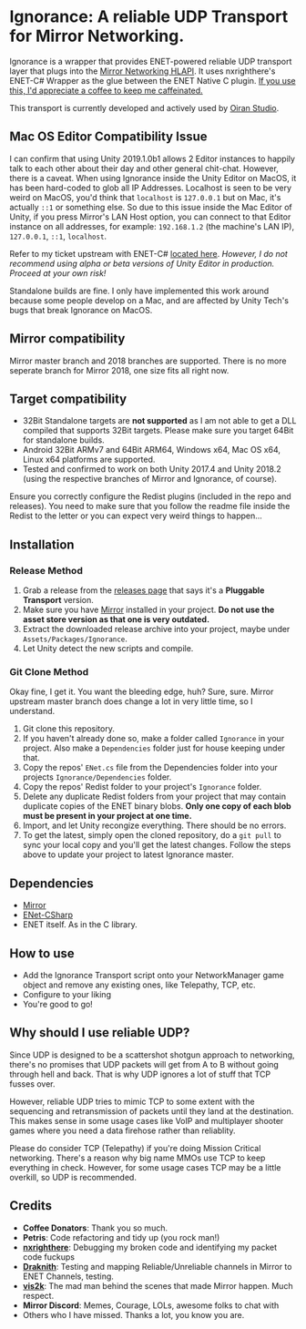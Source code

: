 # Ignorance: A reliable UDP Transport for Mirror Networking.
Ignorance is a wrapper that provides ENET-powered reliable UDP transport layer that plugs into the [Mirror Networking HLAPI](https://github.com/vis2k/Mirror). It uses nxrighthere's ENET-C# Wrapper as the glue between the ENET Native C plugin.
[If you use this, I'd appreciate a coffee to keep me caffeinated.](https://ko-fi.com/coburn)

This transport is currently developed and actively used by [Oiran Studio](http://www.oiran.studio).

## Mac OS Editor Compatibility Issue
I can confirm that using Unity 2019.1.0b1 allows 2 Editor instances to happily talk to each other about their day and other general chit-chat. However, there is a caveat. When using Ignorance inside the Unity Editor on MacOS, it has been hard-coded to glob all IP Addresses. Localhost is seen to be very weird on MacOS, you'd think that `localhost` is `127.0.0.1` but on Mac, it's actually `::1` or something else. 
So due to this issue inside the Mac Editor of Unity, if you press Mirror's LAN Host option, you can connect to that Editor instance on all addresses, for example: `192.168.1.2` (the machine's LAN IP), `127.0.0.1`, `::1`, `localhost`.

Refer to my ticket upstream with ENET-C# [located here](https://github.com/nxrighthere/ENet-CSharp/issues/46). *However, I do not recommend using alpha or beta versions of Unity Editor in production. Proceed at your own risk!*

Standalone builds are fine. I only have implemented this work around because some people develop on a Mac, and are affected by Unity Tech's bugs that break Ignorance on MacOS.

## Mirror compatibility
Mirror master branch and 2018 branches are supported. There is no more seperate branch for Mirror 2018, one size fits all right now.

## Target compatibility
- 32Bit Standalone targets are **not supported** as I am not able to get a DLL compiled that supports 32Bit targets. Please make sure you target 64Bit for standalone builds.
- Android 32Bit ARMv7 and 64Bit ARM64, Windows x64, Mac OS x64, Linux x64 platforms are supported.
- Tested and confirmed to work on both Unity 2017.4 and Unity 2018.2 (using the respective branches of Mirror and Ignorance, of course).

Ensure you correctly configure the Redist plugins (included in the repo and releases). You need to make sure that you follow the readme file inside the Redist to the letter or you can expect very weird things to happen...

## Installation
### Release Method
1. Grab a release from the [releases page](https://github.com/SoftwareGuy/Ignorance/releases) that says it's a **Pluggable Transport** version.
2. Make sure you have [Mirror](https://github.com/vis2k/Mirror) installed in your project. **Do not use the asset store version as that one is very outdated.**
3. Extract the downloaded release archive into your project, maybe under `Assets/Packages/Ignorance`.
4. Let Unity detect the new scripts and compile.

### Git Clone Method
Okay fine, I get it. You want the bleeding edge, huh? Sure, sure. Mirror upstream master branch does change a lot in very little time, so I understand.
1. Git clone this repository.
2. If you haven't already done so, make a folder called `Ignorance` in your project. Also make a `Dependencies` folder just for house keeping under that.
3. Copy the repos' `ENet.cs` file from the Dependencies folder into your projects `Ignorance/Dependencies` folder.
4. Copy the repos' Redist folder to your project's `Ignorance` folder.
5. Delete any duplicate Redist folders from your project that may contain duplicate copies of the ENET binary blobs. **Only one copy of each blob must be present in your project at one time.**
6. Import, and let Unity recongize everything. There should be no errors.
7. To get the latest, simply open the cloned repository, do a `git pull` to sync your local copy and you'll get the latest changes. Follow the steps above to update your project to latest Ignorance master.

## Dependencies
- [Mirror](https://github.com/vis2k/Mirror)
- [ENet-CSharp](https://github.com/nxrighthere/ENet-CSharp)
- ENET itself. As in the C library.

## How to use
- Add the Ignorance Transport script onto your NetworkManager game object and remove any existing ones, like Telepathy, TCP, etc.
- Configure to your liking
- You're good to go!

## Why should I use reliable UDP?
Since UDP is designed to be a scattershot shotgun approach to networking, there's no promises that UDP packets will get from A to B without going through hell and back. That is why UDP ignores a lot of stuff that TCP fusses over. 

However, reliable UDP tries to mimic TCP to some extent with the sequencing and retransmission of packets until they land at the destination. This makes sense in some usage cases like VoIP and multiplayer shooter games where you need a data firehose rather than reliablity.

Please do consider TCP (Telepathy) if you're doing Mission Critical networking. There's a reason why big name MMOs use TCP to keep everything in check. However, for some usage cases TCP may be a little overkill, so UDP is recommended.

## Credits
- **Coffee Donators**: Thank you so much.
- **Petris**: Code refactoring and tidy up (you rock man!)
- **[nxrighthere](https://github.com/nxrighthere)**: Debugging my broken code and identifying my packet code fuckups
- **[Draknith](https://github.com/FizzCube)**: Testing and mapping Reliable/Unreliable channels in Mirror to ENET Channels, testing.
- **[vis2k](https://github.com/vis2k)**: The mad man behind the scenes that made Mirror happen. Much respect.
- **Mirror Discord**: Memes, Courage, LOLs, awesome folks to chat with
- Others who I have missed. Thanks a lot, you know you are.
